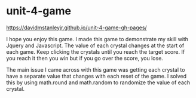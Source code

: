 # unit-4-game

https://davidmstanleyjr.github.io/unit-4-game-gh-pages/

I hope you enjoy this game. I made this game to demonstrate my skill with Jquery and Javascript. The value of each crystal changes at the start of each game. Keep clicking the crystals until you reach the target score. If you reach it then you win but if you go over the score, you lose.

The main issue I came across with this game was getting each crystal to have a separate value that changes with each reset of the game. I solved this by using math.round and math.random to randomize the value of each crystal.